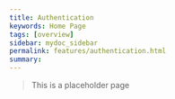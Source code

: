 ```yaml
---
title: Authentication
keywords: Home Page
tags: [overview]
sidebar: mydoc_sidebar
permalink: features/authentication.html
summary:  
---
```


> This is a placeholder page
